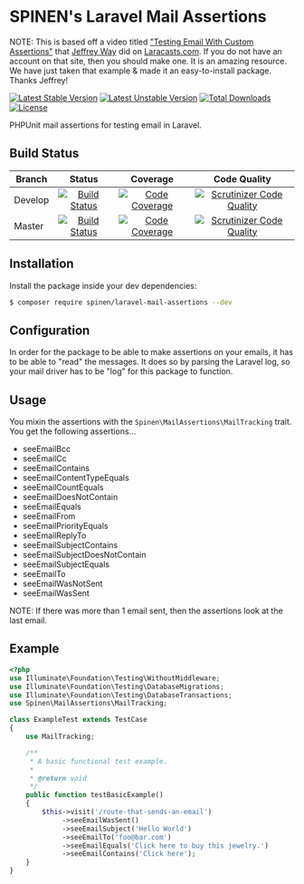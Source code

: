 # SPINEN's Laravel Mail Assertions

NOTE: This is based off a video titled ["Testing Email With Custom Assertions"](https://laracasts.com/series/phpunit-testing-in-laravel/episodes/12) that [Jeffrey Way](https://github.com/JeffreyWay) did on [Laracasts.com](https://laracasts.com).  If you do not have an account on that site, then you should make one.  It is an amazing resource.  We have just taken that example & made it an easy-to-install package.  Thanks Jeffrey!

[![Latest Stable Version](https://poser.pugx.org/spinen/laravel-mail-assertions/v/stable)](https://packagist.org/packages/spinen/laravel-mail-assertions)
[![Latest Unstable Version](https://poser.pugx.org/spinen/laravel-mail-assertions/v/unstable)](https://packagist.org/packages/spinen/laravel-mail-assertions#dev-master)
[![Total Downloads](https://poser.pugx.org/spinen/laravel-mail-assertions/downloads)](https://packagist.org/packages/spinen/laravel-mail-assertions)
[![License](https://poser.pugx.org/spinen/laravel-mail-assertions/license)](https://packagist.org/packages/spinen/laravel-mail-assertions)

PHPUnit mail assertions for testing email in Laravel.

## Build Status

| Branch | Status | Coverage | Code Quality |
| ------ | :----: | :------: | :----------: |
| Develop | [![Build Status](https://github.com/spinen/laravel-mail-assertions/workflows/CI/badge.svg?branch=develop)](https://github.com/spinen/laravel-mail-assertions/workflows/CI/badge.svg?branch=develop) | [![Code Coverage](https://scrutinizer-ci.com/g/spinen/laravel-mail-assertions/badges/coverage.png?b=develop)](https://scrutinizer-ci.com/g/spinen/laravel-mail-assertions/?branch=develop) | [![Scrutinizer Code Quality](https://scrutinizer-ci.com/g/spinen/laravel-mail-assertions/badges/quality-score.png?b=develop)](https://scrutinizer-ci.com/g/spinen/laravel-mail-assertions/?branch=develop) |
| Master | [![Build Status](https://github.com/spinen/laravel-mail-assertions/workflows/CI/badge.svg?branch=master)](https://github.com/spinen/laravel-mail-assertions/workflows/CI/badge.svg?branch=master) | [![Code Coverage](https://scrutinizer-ci.com/g/spinen/laravel-mail-assertions/badges/coverage.png?b=master)](https://scrutinizer-ci.com/g/spinen/laravel-mail-assertions/?branch=master) | [![Scrutinizer Code Quality](https://scrutinizer-ci.com/g/spinen/laravel-mail-assertions/badges/quality-score.png?b=master)](https://scrutinizer-ci.com/g/spinen/laravel-mail-assertions/?branch=master) |

## Installation

Install the package inside your dev dependencies:

```bash
$ composer require spinen/laravel-mail-assertions --dev
```

## Configuration

In order for the package to be able to make assertions on your emails, it has to be able to "read" the messages. It does so by parsing the Laravel log, so your mail driver has to be "log" for this package to function.

## Usage

You mixin the assertions with the `Spinen\MailAssertions\MailTracking` trait.  You get the following assertions...

* seeEmailBcc
* seeEmailCc
* seeEmailContains
* seeEmailContentTypeEquals
* seeEmailCountEquals
* seeEmailDoesNotContain
* seeEmailEquals
* seeEmailFrom
* seeEmailPriorityEquals
* seeEmailReplyTo
* seeEmailSubjectContains
* seeEmailSubjectDoesNotContain
* seeEmailSubjectEquals
* seeEmailTo
* seeEmailWasNotSent
* seeEmailWasSent

NOTE: If there was more than 1 email sent, then the assertions look at the last email.

## Example

```php
<?php
use Illuminate\Foundation\Testing\WithoutMiddleware;
use Illuminate\Foundation\Testing\DatabaseMigrations;
use Illuminate\Foundation\Testing\DatabaseTransactions;
use Spinen\MailAssertions\MailTracking;

class ExampleTest extends TestCase
{
    use MailTracking;

    /**
     * A basic functional test example.
     *
     * @return void
     */
    public function testBasicExample()
    {
        $this->visit('/route-that-sends-an-email')
             ->seeEmailWasSent()
             ->seeEmailSubject('Hello World')
             ->seeEmailTo('foo@bar.com')
             ->seeEmailEquals('Click here to buy this jewelry.')
             ->seeEmailContains('Click here');
    }
}
```

